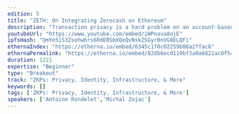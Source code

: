```yaml
---
edition: 5
title: "ZETH: On Integrating Zerocash on Ethereum"
description: "Transaction privacy is a hard problem on an account-based blockchain such as Ethereum. While Ben-Sasson et al. presented the Zerocash protocol [BCG+14] as a decentralized anonymous payment (DAP) scheme standing on top of Bitcoin, no study about the integration of such DAP on top of a ledger defined in the account model was provided. In this paper we aim to fill this gap and propose ZETH, an adaptation of Zerocash that can be deployed on top of Ethereum without making any change to the base layer. Our study shows that not only ZETH could be used to transfer Ether, the base currency of Ethereum, but it could also be used to transfer other types of smart contract-based digital assets. We propose an analysis of ZETH's privacy promises and argue that information leakages intrinsic to the use of this protocol are controlled and well-defined, which makes it a viable solution to support private transactions in the context of public and permissioned chains."
youtubeUrl: "https://www.youtube.com/embed/iWPnava8ojE"
ipfsHash: "QmYe5i53Zsohw6rs6RdERSmXQeQvNskZSGyrBnVG8ELQFi"
ethernaIndex: "https://etherna.io/embed/6345c1f0c02259b06a2ffac6"
ethernaPermalink: "https://etherna.io/embed/82db6ecd119bf3a0a6821ac0f54538760bf124755ddcbe1a98243a35631bc89d"
duration: 1221
expertise: "Beginner"
type: "Breakout"
track: "ZKPs: Privacy, Identity, Infrastructure, & More"
keywords: []
tags: ['ZKPs: Privacy, Identity, Infrastructure, & More']
speakers: ['Antoine Rondelet','Michal Zajac']
---
```

